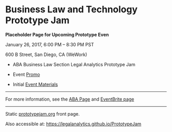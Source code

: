 # Business Law and Technology Prototype Jam

**Placeholder Page for Upcoming Prototype Even**

January 26, 2017, 6:00 PM – 8:30 PM PST

600 B Street, San Diego, CA (WeWork)



* ABA Business Law Section Legal Analytics Prototype Jam

* Event [Promo](http://prototypejam.org/promo.html)

* Initial [Event Materials](https://github.com/LegalAnalytics/PrototypeJam/tree/master/Materials)

<hr>

For more information, see the [ABA Page](https://apps.americanbar.org/dch/committee.cfm?com=CL320042) and [EventBrite page](https://www.eventbrite.com/e/the-legal-analytics-working-group-prototype-jam-san-diego-registration-30191633990)

<hr>

Static [prototypejam.org](http://prototypejam.org) front page. 

Also accessible at: https://legalanalytics.github.io/PrototypeJam
